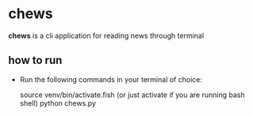 # chews
**chews** is a cli application for reading news through terminal

## how to run
* Run the following commands in your terminal of choice:

    source venv/bin/activate.fish (or just activate if you are running bash shell)
    python chews.py



